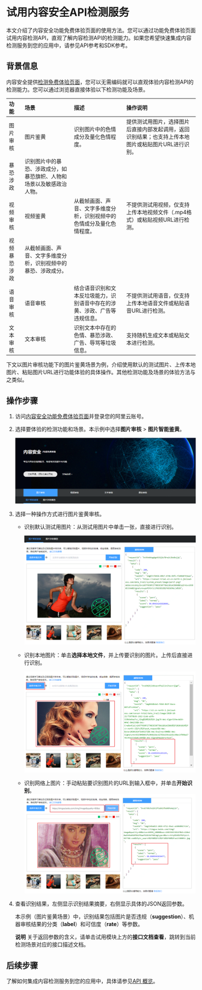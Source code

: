 # 试用内容安全API检测服务

本文介绍了内容安全功能免费体验页面的使用方法。您可以通过功能免费体验页面试用内容检测API，直观了解内容检测API的检测能力。如果您希望快速集成内容检测服务到您的应用中，请参见API参考和SDK参考。

## 背景信息

内容安全提供[检测免费体验页面](https://censor-trial.jdcloud.com/index)，您可以无需编码就可以直观体验内容检测API的检测能力。您可以通过浏览器直接体验以下检测功能及场景。

| 功能         | 场景                                                         | 描述                                                         | 操作说明                                                     |
| :----------- | :----------------------------------------------------------- | :----------------------------------------------------------- | :----------------------------------------------------------- |
| 图片审核     | 图片鉴黄                                                     | 识别图片中的色情成分及量化色情程度。                         | 提供测试用图片，选择图片后直接内部发起调用，返回识别结果；也支持上传本地图片或粘贴图片URL进行识别。 |
| 暴恐涉政     | 识别图片中的暴恐、涉政成分，如暴恐旗帜、人物和场景以及敏感政治人物。 |                                                              |                                                              |
| 视频审核     | 视频鉴黄                                                     | 从截帧画面、声音、文字多维度分析，识别视频中的色情成分及量化色情程度。 | 不提供测试用视频，仅支持上传本地视频文件（.mp4格式）或粘贴视频URL进行检测。 |
| 视频暴恐涉政 | 从截帧画面、声音、文字多维度分析，识别视频中的暴恐、涉政成分。 |                                                              |                                                              |
| 语音审核     | 语音审核                                                     | 结合语音识别和文本反垃圾能力，识别语音中存在的涉黄、涉政、广告等违规信息。 | 不提供测试用语音，仅支持上传本地语音文件或粘贴语音URL进行检测。 |
| 文本审核     | 文本审核                                                     | 识别文本中存在的色情、暴恐涉政、广告、辱骂等垃圾信息。       | 支持随机生成文本或粘贴文本进行检测。                         |

下文以图片审核功能下的图片鉴黄场景为例，介绍使用默认的测试图片、上传本地图片、粘贴图片URL进行功能体验的具体操作。其他检测功能及场景的体验方法与之类似。

## 操作步骤

1. 访问[内容安全功能免费体验页面](https://promotion.aliyun.com/ntms/act/lvwangdemo.html)并登录您的阿里云账号。

2. 选择要体验的检测功能和场景。本示例中选择**图片审核** > **图片智能鉴黄**。

   ![image](../../../../image/Content-Moderation/Update-Website/14.Trial-Censor-Page.png)

3. 选择一种操作方式进行图片鉴黄审核。

   - 识别默认测试用图片：从测试用图片中单击一张，直接进行识别。

     ![image](../../../../image/Content-Moderation/Update-Website/15.Trial-Censor-Page-2.png)

   - 识别本地图片：单击**选择本地文件**，并上传要识别的图片。上传后直接进行识别。

     ![image](../../../../image/Content-Moderation/Update-Website/16.Trial-Censor-Page-3.png)

   - 识别网络上图片：手动粘贴要识别图片的URL到输入框中，并单击**开始识别**。![image](../../../../image/Content-Moderation/Update-Website/17.Trial-Censor-Page-4.png)

4. 查看识别结果，左侧显示识别结果摘要，右侧显示具体的JSON返回参数。

   本示例（图片鉴黄场景）中，识别结果包括图片是否违规（**suggestion**）、机器审核结果的分类（**label**）和可信度（**rate**）等参数。

   **说明** 关于返回参数的含义，请单击试用模块上方的**接口文档查看**，跳转到当前检测场景对应的接口描述文档。

## 后续步骤

了解如何集成内容检测服务到您的应用中，具体请参见[API 概览](https://docs.jdcloud.com/cn/content-moderation/api-overview)。